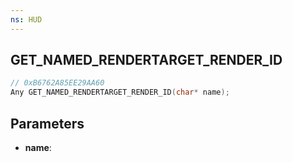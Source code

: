 ```yaml
---
ns: HUD
---
```

## GET_NAMED_RENDERTARGET_RENDER_ID

```c
// 0xB6762A85EE29AA60
Any GET_NAMED_RENDERTARGET_RENDER_ID(char* name);
```

## Parameters
* **name**:
